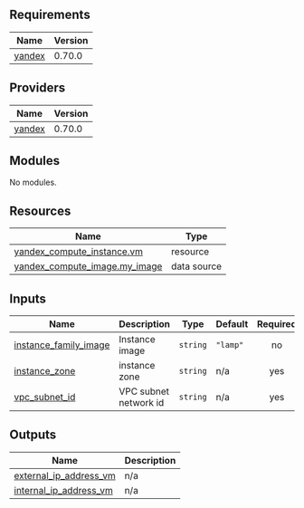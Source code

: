 <!-- BEGIN_TF_DOCS -->
## Requirements

| Name | Version |
|------|---------|
| <a name="requirement_yandex"></a> [yandex](#requirement\_yandex) | 0.70.0 |

## Providers

| Name | Version |
|------|---------|
| <a name="provider_yandex"></a> [yandex](#provider\_yandex) | 0.70.0 |

## Modules

No modules.

## Resources

| Name | Type |
|------|------|
| [yandex_compute_instance.vm](https://registry.terraform.io/providers/yandex-cloud/yandex/0.70.0/docs/resources/compute_instance) | resource |
| [yandex_compute_image.my_image](https://registry.terraform.io/providers/yandex-cloud/yandex/0.70.0/docs/data-sources/compute_image) | data source |

## Inputs

| Name | Description | Type | Default | Required |
|------|-------------|------|---------|:--------:|
| <a name="input_instance_family_image"></a> [instance\_family\_image](#input\_instance\_family\_image) | Instance image | `string` | `"lamp"` | no |
| <a name="input_instance_zone"></a> [instance\_zone](#input\_instance\_zone) | instance zone | `string` | n/a | yes |
| <a name="input_vpc_subnet_id"></a> [vpc\_subnet\_id](#input\_vpc\_subnet\_id) | VPC subnet network id | `string` | n/a | yes |

## Outputs

| Name | Description |
|------|-------------|
| <a name="output_external_ip_address_vm"></a> [external\_ip\_address\_vm](#output\_external\_ip\_address\_vm) | n/a |
| <a name="output_internal_ip_address_vm"></a> [internal\_ip\_address\_vm](#output\_internal\_ip\_address\_vm) | n/a |
<!-- END_TF_DOCS -->